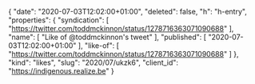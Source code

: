 {
  "date": "2020-07-03T12:02:00+01:00",
  "deleted": false,
  "h": "h-entry",
  "properties": {
    "syndication": [
      "https://twitter.com/toddmckinnon/status/1278716363071090688"
    ],
    "name": [
      "Like of @toddmckinnon's tweet"
    ],
    "published": [
      "2020-07-03T12:02:00+01:00"
    ],
    "like-of": [
      "https://twitter.com/toddmckinnon/status/1278716363071090688"
    ]
  },
  "kind": "likes",
  "slug": "2020/07/ukzk6",
  "client_id": "https://indigenous.realize.be"
}
